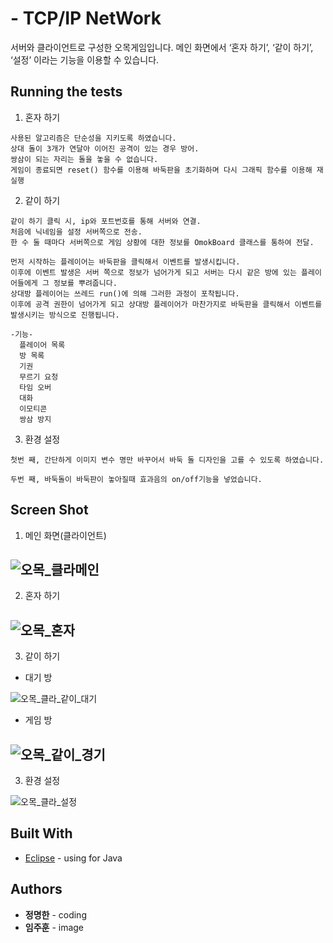 #  - TCP/IP NetWork
서버와 클라이언트로 구성한 오목게임입니다. 
메인 화면에서 ‘혼자 하기’, ‘같이 하기’, ‘설정’ 이라는 기능을 이용할 수 있습니다.

## Running the tests

1. 혼자 하기
```
사용된 알고리즘은 단순성을 지키도록 하였습니다.
상대 돌이 3개가 연달아 이어진 공격이 있는 경우 방어.
쌍삼이 되는 자리는 돌을 놓을 수 없습니다.
게임이 종료되면 reset() 함수를 이용해 바둑판을 초기화하며 다시 그래픽 함수를 이용해 재실행
```

2. 같이 하기
```
같이 하기 클릭 시, ip와 포트번호를 통해 서버와 연결.
처음에 닉네임을 설정 서버쪽으로 전송.
한 수 둘 때마다 서버쪽으로 게임 상황에 대한 정보를 OmokBoard 클래스를 통하여 전달.

먼저 시작하는 플레이어는 바둑판을 클릭해서 이벤트를 발생시킵니다.
이후에 이벤트 발생은 서버 쪽으로 정보가 넘어가게 되고 서버는 다시 같은 방에 있는 플레이어들에게 그 정보를 뿌려줍니다.
상대방 플레이어는 쓰레드 run()에 의해 그러한 과정이 포착됩니다.
이후에 공격 권한이 넘어가게 되고 상대방 플레이어가 마찬가지로 바둑판을 클릭해서 이벤트를 발생시키는 방식으로 진행됩니다.

-기능-
  플레이어 목록
  방 목록
  기권
  무르기 요청
  타임 오버
  대화
  이모티콘
  쌍삼 방지
```

3. 환경 설정
```
첫번 째, 간단하게 이미지 변수 명만 바꾸어서 바둑 돌 디자인을 고를 수 있도록 하였습니다. 

두번 째, 바둑돌이 바둑판이 놓아질때 효과음의 on/off기능을 넣었습니다.
```


## Screen Shot
1. 메인 화면(클라이언트)

![오목_클라메인](https://user-images.githubusercontent.com/33171227/61588907-e59e7500-abdd-11e9-9010-59569c236c09.JPG)
----------------------------------------------------------------------------------------------------------------------------------------
2. 혼자 하기

![오목_혼자](https://user-images.githubusercontent.com/33171227/61588929-25655c80-abde-11e9-9cff-30fa880a8cdc.JPG)
----------------------------------------------------------------------------------------------------------------------------------------
3. 같이 하기
- 대기 방

![오목_클라_같이_대기](https://user-images.githubusercontent.com/33171227/61588913-fcdd6280-abdd-11e9-8111-997747c82970.JPG)

- 게임 방

![오목_같이_경기](https://user-images.githubusercontent.com/33171227/61588898-cc95c400-abdd-11e9-96ec-b7af1dcc9807.JPG)
----------------------------------------------------------------------------------------------------------------------------------------

3. 환경 설정

![오목_클라_설정](https://user-images.githubusercontent.com/33171227/61588949-71180600-abde-11e9-96d7-342b86136a9a.JPG)

## Built With
* [Eclipse](https://www.eclipse.org/downloads/) - using for Java

## Authors
* **정명한** - coding
* **임주훈** - image 


